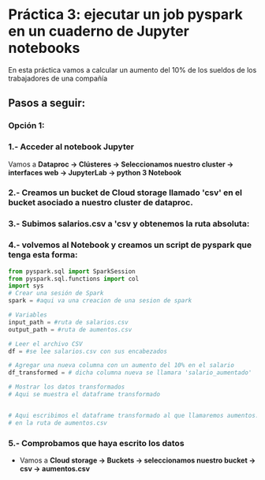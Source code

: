 # Práctica 3: ejecutar un job pyspark en un cuaderno de Jupyter notebooks

En esta práctica vamos a calcular un aumento del 10% de los sueldos de los trabajadores de una compañía
## Pasos a seguir:
### Opción 1:
### 1.- Acceder al notebook Jupyter

Vamos a **Dataproc -> Clústeres -> Seleccionamos nuestro cluster -> interfaces web -> JupyterLab -> python 3 Notebook** 

### 2.- Creamos un bucket de Cloud storage llamado 'csv' en el bucket asociado a nuestro cluster de dataproc.


### 3.- Subimos salarios.csv a 'csv y obtenemos la ruta absoluta:


### 4.- volvemos al Notebook y creamos un script de pyspark que tenga esta forma:
```python
from pyspark.sql import SparkSession
from pyspark.sql.functions import col
import sys
# Crear una sesión de Spark
spark = #aqui va una creacion de una sesion de spark

# Variables
input_path = #ruta de salarios.csv
output_path = #ruta de aumentos.csv

# Leer el archivo CSV
df = #se lee salarios.csv con sus encabezados

# Agregar una nueva columna con un aumento del 10% en el salario
df_transformed = # dicha columna nueva se llamara 'salario_aumentado'

# Mostrar los datos transformados
# Aqui se muestra el dataframe transformado


# Aqui escribimos el dataframe transformado al que llamaremos aumentos.csv
# en la ruta de aumentos.csv

```

### 5.- Comprobamos que haya escrito los datos
- Vamos a **Cloud storage -> Buckets -> seleccionamos nuestro bucket -> csv -> aumentos.csv**
